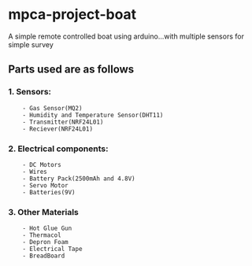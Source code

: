 # mpca-project-boat
A simple remote controlled boat using arduino...with multiple sensors for simple survey

## Parts used are as follows
###   1. Sensors:
        - Gas Sensor(MQ2)
        - Humidity and Temperature Sensor(DHT11)
        - Transmitter(NRF24L01)
        - Reciever(NRF24L01)

###   2. Electrical components:
        - DC Motors
        - Wires
        - Battery Pack(2500mAh and 4.8V)
        - Servo Motor
        - Batteries(9V)
        
###   3. Other Materials
        - Hot Glue Gun
        - Thermacol
        - Depron Foam
        - Electrical Tape
        - BreadBoard